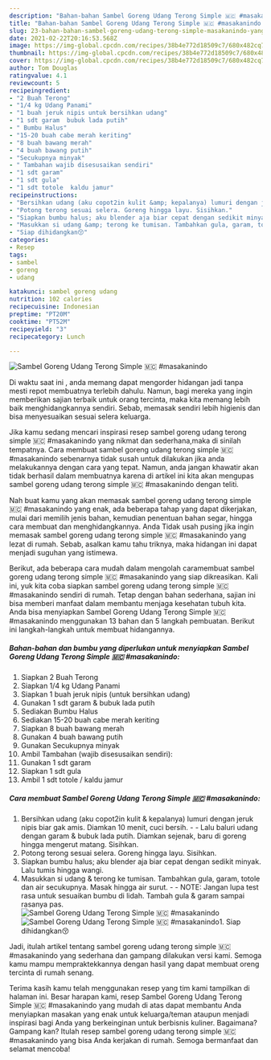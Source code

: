 ```yaml
---
description: "Bahan-bahan Sambel Goreng Udang Terong Simple 🇲🇨 #masakanindo yang enak Untuk Jualan"
title: "Bahan-bahan Sambel Goreng Udang Terong Simple 🇲🇨 #masakanindo yang enak Untuk Jualan"
slug: 23-bahan-bahan-sambel-goreng-udang-terong-simple-masakanindo-yang-enak-untuk-jualan
date: 2021-02-22T20:16:53.568Z
image: https://img-global.cpcdn.com/recipes/38b4e772d18509c7/680x482cq70/sambel-goreng-udang-terong-simple-🇲🇨-masakanindo-foto-resep-utama.jpg
thumbnail: https://img-global.cpcdn.com/recipes/38b4e772d18509c7/680x482cq70/sambel-goreng-udang-terong-simple-🇲🇨-masakanindo-foto-resep-utama.jpg
cover: https://img-global.cpcdn.com/recipes/38b4e772d18509c7/680x482cq70/sambel-goreng-udang-terong-simple-🇲🇨-masakanindo-foto-resep-utama.jpg
author: Tom Douglas
ratingvalue: 4.1
reviewcount: 5
recipeingredient:
- "2 Buah Terong"
- "1/4 kg Udang Panami"
- "1 buah jeruk nipis untuk bersihkan udang"
- "1 sdt garam  bubuk lada putih"
- " Bumbu Halus"
- "15-20 buah cabe merah keriting"
- "8 buah bawang merah"
- "4 buah bawang putih"
- "Secukupnya minyak"
- " Tambahan wajib disesusaikan sendiri"
- "1 sdt garam"
- "1 sdt gula"
- "1 sdt totole  kaldu jamur"
recipeinstructions:
- "Bersihkan udang (aku copot2in kulit &amp; kepalanya) lumuri dengan jeruk nipis biar gak amis. Diamkan 10 menit, cuci bersih.  Lalu baluri udang dengan garam &amp; bubuk lada putih. Diamkan sejenak, baru di goreng hingga mengerut matang. Sisihkan."
- "Potong terong sesuai selera. Goreng hingga layu. Sisihkan."
- "Siapkan bumbu halus; aku blender aja biar cepat dengan sedikit minyak. Lalu tumis hingga wangi."
- "Masukkan si udang &amp; terong ke tumisan. Tambahkan gula, garam, totole dan air secukupnya. Masak hingga air surut.  NOTE: Jangan lupa test rasa untuk sesuaikan bumbu di lidah. Tambah gula &amp; garam sampai rasanya pas."
- "Siap dihidangkan😚"
categories:
- Resep
tags:
- sambel
- goreng
- udang

katakunci: sambel goreng udang 
nutrition: 102 calories
recipecuisine: Indonesian
preptime: "PT20M"
cooktime: "PT52M"
recipeyield: "3"
recipecategory: Lunch

---
```



![Sambel Goreng Udang Terong Simple 🇲🇨 #masakanindo](https://img-global.cpcdn.com/recipes/38b4e772d18509c7/680x482cq70/sambel-goreng-udang-terong-simple-🇲🇨-masakanindo-foto-resep-utama.jpg)

Di waktu  saat ini , anda memang dapat mengorder hidangan jadi tanpa mesti repot membuatnya terlebih dahulu. Namun, bagi mereka yang ingin memberikan sajian terbaik untuk orang tercinta, maka kita memang lebih baik menghidangkannya sendiri. Sebab, memasak sendiri lebih higienis dan bisa menyesuaikan sesuai selera keluarga.

Jika kamu sedang mencari inspirasi resep sambel goreng udang terong simple 🇲🇨 #masakanindo yang nikmat dan sederhana,maka di sinilah tempatnya. Cara membuat sambel goreng udang terong simple 🇲🇨 #masakanindo  sebenarnya tidak susah untuk dilakukan jika anda melakukannya dengan cara yang tepat. Namun, anda jangan khawatir akan tidak berhasil dalam membuatnya 
karena di artikel ini kita akan mengupas sambel goreng udang terong simple 🇲🇨 #masakanindo dengan teliti.  



Nah buat kamu yang akan memasak sambel goreng udang terong simple 🇲🇨 #masakanindo yang enak, ada beberapa tahap yang dapat dikerjakan, mulai dari memilih jenis bahan, kemudian penentuan bahan segar, hingga cara membuat dan menghidangkannya. Anda Tidak usah pusing jika ingin memasak sambel goreng udang terong simple 🇲🇨 #masakanindo yang lezat di rumah. Sebab, asalkan kamu  tahu triknya, maka hidangan ini dapat menjadi suguhan yang istimewa.

Berikut, ada beberapa cara mudah dalam mengolah caramembuat sambel goreng udang terong simple 🇲🇨 #masakanindo yang siap dikreasikan. Kali ini, yuk kita coba siapkan sambel goreng udang terong simple 🇲🇨 #masakanindo sendiri di rumah. Tetap dengan bahan sederhana, sajian ini bisa memberi manfaat dalam membantu menjaga kesehatan tubuh kita. Anda bisa menyiapkan Sambel Goreng Udang Terong Simple 🇲🇨 #masakanindo menggunakan 13 bahan dan 5 langkah pembuatan. Berikut ini langkah-langkah untuk membuat hidangannya.

<!--inarticleads1-->

##### Bahan-bahan dan bumbu yang diperlukan untuk menyiapkan Sambel Goreng Udang Terong Simple 🇲🇨 #masakanindo:

1. Siapkan 2 Buah Terong
1. Siapkan 1/4 kg Udang Panami
1. Siapkan 1 buah jeruk nipis (untuk bersihkan udang)
1. Gunakan 1 sdt garam &amp; bubuk lada putih
1. Sediakan  Bumbu Halus
1. Sediakan 15-20 buah cabe merah keriting
1. Siapkan 8 buah bawang merah
1. Gunakan 4 buah bawang putih
1. Gunakan Secukupnya minyak
1. Ambil  Tambahan (wajib disesusaikan sendiri):
1. Gunakan 1 sdt garam
1. Siapkan 1 sdt gula
1. Ambil 1 sdt totole / kaldu jamur




<!--inarticleads2-->

##### Cara membuat Sambel Goreng Udang Terong Simple 🇲🇨 #masakanindo:

1. Bersihkan udang (aku copot2in kulit &amp; kepalanya) lumuri dengan jeruk nipis biar gak amis. Diamkan 10 menit, cuci bersih. -  - Lalu baluri udang dengan garam &amp; bubuk lada putih. Diamkan sejenak, baru di goreng hingga mengerut matang. Sisihkan.
1. Potong terong sesuai selera. Goreng hingga layu. Sisihkan.
1. Siapkan bumbu halus; aku blender aja biar cepat dengan sedikit minyak. Lalu tumis hingga wangi.
1. Masukkan si udang &amp; terong ke tumisan. Tambahkan gula, garam, totole dan air secukupnya. Masak hingga air surut. -  - NOTE: Jangan lupa test rasa untuk sesuaikan bumbu di lidah. Tambah gula &amp; garam sampai rasanya pas.
<img src="//assets-global.cpcdn.com/assets/icons/button_play-2c75c40dde080a61004c1f40b05d8f140eaff45d7e9e6481dc71c63d2e7c4909.png" alt="Sambel Goreng Udang Terong Simple 🇲🇨 #masakanindo"><img src="//assets-global.cpcdn.com/assets/icons/button_play-2c75c40dde080a61004c1f40b05d8f140eaff45d7e9e6481dc71c63d2e7c4909.png" alt="Sambel Goreng Udang Terong Simple 🇲🇨 #masakanindo">1. Siap dihidangkan😚




Jadi, itulah artikel tentang  sambel goreng udang terong simple 🇲🇨 #masakanindo  yang sederhana dan gampang dilakukan versi kami. Semoga kamu mampu mempraktekkannya dengan hasil yang dapat membuat oreng tercinta di rumah senang. 

Terima kasih kamu telah menggunakan resep yang tim kami tampilkan di halaman ini. Besar harapan kami, resep  Sambel Goreng Udang Terong Simple 🇲🇨 #masakanindo yang mudah di atas dapat membantu Anda menyiapkan masakan yang enak untuk keluarga/teman ataupun menjadi inspirasi bagi Anda yang berkeinginan untuk berbisnis kuliner. Bagaimana? Gampang kan? Itulah resep sambel goreng udang terong simple 🇲🇨 #masakanindo yang bisa Anda kerjakan di rumah. Semoga bermanfaat dan selamat mencoba!

